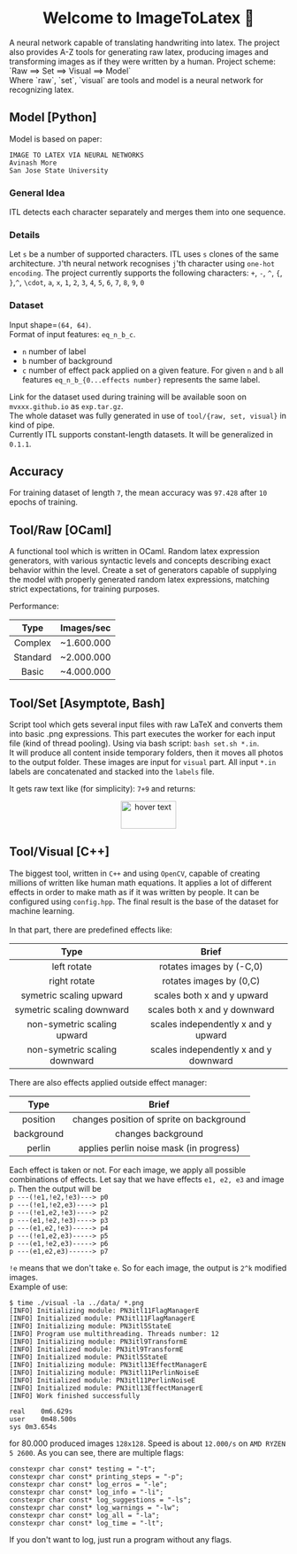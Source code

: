 <h1 align="center"> Welcome to ImageToLatex 👋</h1>
A neural network capable of translating handwriting into latex. The project also provides A-Z tools for generating raw latex, producing images and transforming images as if they were written by a human.
Project scheme: <br>
`Raw ==> Set ==> Visual ==> Model` <br>
Where `raw`, `set`, `visual` are tools and model is a neural network for recognizing latex.

## Model [Python]
Model is based on paper:
```
IMAGE TO LATEX VIA NEURAL NETWORKS
Avinash More
San Jose State University
```

### General Idea
ITL detects each character separately and merges them into one sequence.
### Details
Let `s` be a number of supported characters. ITL uses `s` clones of the same architecture. `J`'th neural network recognises `j`'th character using `one-hot encoding`. The project currently supports the following characters: `+`, `-`, `^`, `{`, `}`,`^`, `\cdot`, `a`, `x`, `1`, `2`, `3`, `4`, `5`, `6`, `7`, `8`, `9`, `0`
### Dataset
Input shape=`(64, 64)`. <br>
Format of input features: `eq_n_b_c`.
* `n` number of label
* `b` number of background
* `c` number of effect pack applied on a given feature. For given `n` and `b` all features `eq_n_b_{0...effects number}` represents the same label.

Link for the dataset used during training will be available soon on `mvxxx.github.io` as `exp.tar.gz`. <br>
The whole dataset was fully generated in use of `tool/{raw, set, visual}` in kind of pipe. <br> 
Currently ITL supports constant-length datasets. It will be generalized in `0.1.1`.

## Accuracy
For training dataset of length `7`, the mean accuracy was `97.428` after `10` epochs of training.

## Tool/Raw [OCaml]
A functional tool which is written in OCaml. Random latex expression generators, with various syntactic levels and concepts describing exact behavior within the level. Create a set of generators capable of supplying the model with properly generated random latex expressions,
matching strict expectations, for training purposes. <br>


Performance:

|Type| Images/sec |
| :---: |     :---:      |
|Complex|~1.600.000  |
|Standard|~2.000.000  |
|Basic| ~4.000.000  |

## Tool/Set [Asymptote, Bash]
Script tool which gets several input files with raw LaTeX and converts them into basic .png expressions. This part executes the worker for each input file (kind of thread pooling). Using via bash script: `bash set.sh *.in`. <br>
It will produce all content inside temporary folders, then it moves all photos to the output folder. These images are input for `visual` part. All input `*.in` labels are concatenated and stacked into the `labels` file.<br>

It gets raw text like (for simplicity): `7+9` and returns: <br>
<p align="center">
  <img src="https://i.imgur.com/EaPStPE.png" width="100" height="50" title="hover text">
</p>

## Tool/Visual [C++]
The biggest tool, written in `C++` and using `OpenCV`, capable of creating millions of written like human math equations. It applies a lot of different effects in order to make math as if it was
written by people. It can be configured using `config.hpp`. The final result is the base of the dataset for machine learning.
<br><br>
In that part, there are predefined effects like:


|Type| Brief |
| :---: |     :---:      | 
| left rotate | rotates images by (-C,0)|
| right rotate | rotates images by (0,C)|
|symetric scaling upward | scales both x and y upward|
|symetric scaling downward | scales both x and y downward|
|non-symetric scaling upward | scales independently x and y upward|
|non-symetric scaling downward | scales independently x and y downward|

There are also effects applied outside effect manager:

|Type| Brief |
| :---: |     :---:      | 
|position| changes position of sprite on background|
|background| changes background |
|perlin| applies perlin noise mask (in progress) |

Each effect is taken or not. For each image, we apply all possible combinations of effects. Let say that we have effects `e1, e2, e3` and image `p`. Then the output will be <br>
`p ---(!e1,!e2,!e3)---> p0` <br>
`p ---(!e1,!e2,e3)----> p1` <br>
`p ---(!e1,e2,!e3)----> p2` <br>
`p ---(e1,!e2,!e3)----> p3` <br>
`p ---(e1,e2,!e3)-----> p4` <br>
`p ---(!e1,e2,e3)-----> p5` <br>
`p ---(e1,!e2,e3)-----> p6` <br>
`p ---(e1,e2,e3)------> p7` <br>

`!e` means that we don't take `e`.  So for each image, the output is `2^k` modified images. <br>
Example of use:
```
$ time ./visual -la ../data/ *.png
[INFO] Initializing module: PN3itl11FlagManagerE
[INFO] Initialized module: PN3itl11FlagManagerE
[INFO] Initializing module: PN3itl5StateE
[INFO] Program use multithreading. Threads number: 12
[INFO] Initializing module: PN3itl9TransformE
[INFO] Initialized module: PN3itl9TransformE
[INFO] Initialized module: PN3itl5StateE
[INFO] Initializing module: PN3itl13EffectManagerE
[INFO] Initializing module: PN3itl11PerlinNoiseE
[INFO] Initialized module: PN3itl11PerlinNoiseE
[INFO] Initialized module: PN3itl13EffectManagerE
[INFO] Work finished successfully

real	0m6.629s
user	0m48.500s
sys	0m3.654s
```
for 80.000 produced images `128x128`. Speed is about `12.000/s` on `AMD RYZEN 5 2600`. As you can see, there are multiple flags:
```
constexpr char const* testing = "-t";
constexpr char const* printing_steps = "-p";
constexpr char const* log_erros = "-le";
constexpr char const* log_info = "-li";
constexpr char const* log_suggestions = "-ls";
constexpr char const* log_warnings = "-lw";
constexpr char const* log_all = "-la";
constexpr char const* log_time = "-lt";
```
If you don't want to log, just run a program without any flags. <br>
